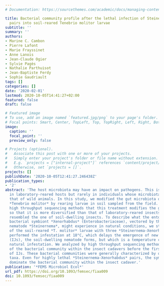 ```yaml
---
# Documentation: https://sourcethemes.com/academic/docs/managing-content/

title: Bacterial community profile after the lethal infection of Steinernema-Xenorhabdus
  pairs into soil-reared Tenebrio molitor larvae
subtitle: ''
summary: ''
authors:
- Marine C. Cambon
- Pierre Lafont
- Marie Frayssinet
- Anne Lanois
- Jean-Claude Ogier
- Sylvie Pagès
- Nathalie Parthuisot
- Jean-Baptiste Ferdy
- Sophie Gaudriault
tags: []
categories: []
date: '2020-02-01'
lastmod: 2020-10-05T14:41:27+02:00
featured: false
draft: false

# Featured image
# To use, add an image named `featured.jpg/png` to your page's folder.
# Focal points: Smart, Center, TopLeft, Top, TopRight, Left, Right, BottomLeft, Bottom, BottomRight.
image:
  caption: ''
  focal_point: ''
  preview_only: false

# Projects (optional).
#   Associate this post with one or more of your projects.
#   Simply enter your project's folder or file name without extension.
#   E.g. `projects = ["internal-project"]` references `content/project/deep-learning/index.md`.
#   Otherwise, set `projects = []`.
projects: []
publishDate: '2020-10-05T12:41:27.246438Z'
publication_types:
- '2'
abstract: 'The host microbiota may have an impact on pathogens. This is often studied
  in laboratory-reared hosts but rarely in individuals whose microbiota looks like
  that of wild animals. In this study, we modified the gut microbiota of the insect
  *Tenebrio molitor* by rearing larvae in soil sampled from the field. We showed by
  high throughput sequencing methods that this treatment modifies the gut microbiota
  so that it is more diversified than that of laboratory-reared insects, and closely
  resembled the one of soil-dwelling insects. To describe what the entomopathogenic
  bacterial symbiont *Xenorhabdus* (Enterobacteriaceae), vectored by the soil-dwelling
  nematode *Steinernema*, might experience in natural conditions, we studied the infestation
  of the soil-reared *T. molitor* larvae with three *Steinernema-Xenorhabdus* pairs. We
  performed the infestation at 18°C, which delays the emergence of new infective juveniles
  (IJs), the soil-dwelling nematode forms, but which is a temperature compatible with
  natural infestation. We analyzed by high throughput sequencing methods the composition
  of the bacterial community within the insect cadavers before the first emergences
  of IJs. These bacterial communities were generally characterized by one or two non-symbiont
  taxa. Even for highly lethal *Steinernema-Xenorhabdus* pairs, the symbiont does not
  dominate the bacterial community within the insect cadaver.'
publication: '*FEMS Microbiol Ecol*'
url_pdf: https://doi.org/10.1093/femsec/fiaa009
doi: 10.1093/femsec/fiaa009
---
```


